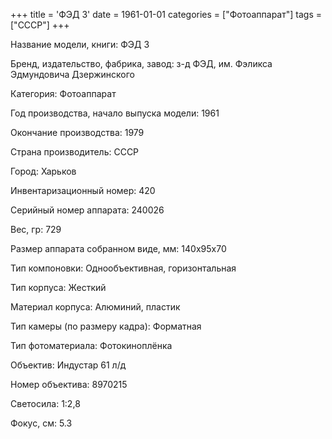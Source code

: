 +++
title = 'ФЭД 3'
date = 1961-01-01
categories = ["Фотоаппарат"]
tags = ["СССР"]
+++

Название модели, книги: ФЭД 3

Бренд, издательство, фабрика, завод: з-д ФЭД, им. Фэликса Эдмундовича Дзержинского

Категория: Фотоаппарат

Год производства, начало выпуска модели: 1961

Окончание производства: 1979

Страна производитель: СССР

Город: Харьков

Инвентаризационный номер: 420

Серийный номер аппарата: 240026

Вес, гр: 729

Размер аппарата  собранном виде, мм: 140х95х70

Тип компоновки: Однообъективная, горизонтальная

Тип корпуса: Жесткий

Материал корпуса: Алюминий, пластик

Тип камеры (по размеру кадра): Форматная

Тип фотоматериала: Фотокиноплёнка

Объектив: Индустар 61 л/д

Номер объектива: 8970215

Светосила: 1:2,8

Фокус, см: 5.3

